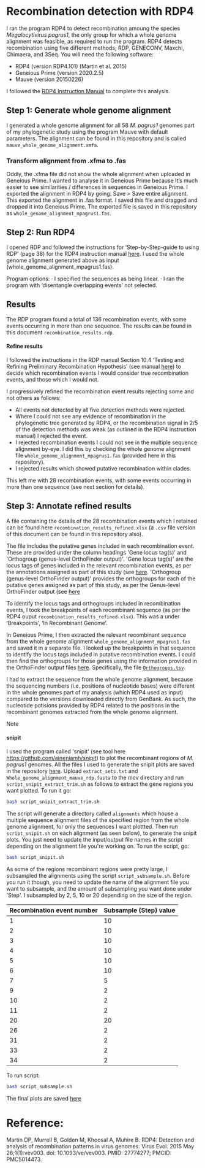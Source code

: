 
# Recombination detection with RDP4
I ran the program RDP4 to detect recombination amoung the species *Megalocytivirus pagrus1*, the only group for which a whole genome alignment was feasible, as required to run the program. RDP4 detects recombination using five different methods; RDP, GENECONV, Maxchi, Chimaera, and 3Seq. 
You will need the following software:
* RDP4 (version RDP4.101) (Martin et al. 2015)
* Geneious Prime (version 2020.2.5)
* Mauve (version 20150226)

I followed the [RDP4 Instruction Manual](https://web.cbio.uct.ac.za/~darren/RDP4Manual.pdf) to complete this analysis. 

## Step 1: Generate whole genome alignment
I generated a whole genome alignment for all 58 *M. pagrus1* genomes part of my phylogenetic study using the program Mauve with default parameters. The alignment can be found  in this repository and is called `mauve_whole_genome_alignment.xmfa`.

### Transform alignment from .xfma to .fas
Oddly, the .xfma file did not show the whole alignment when uploaded in Geneious Prime. I wanted to analyse it in Geneious Prime because It’s much easier to see similarities / differences in sequences in Geneious Prime. I exported the alignment in RDP4 by going: Save > Save entire alignment. This exported the alignment in .fas format. I saved this file and dragged and dropped it into Geneious Prime. The exported file is saved in this repository as `whole_genome_alignment_mpagrus1.fas`. 

## Step 2: Run RDP4
I opened RDP and followed the instructions for ‘Step-by-Step-guide to using RDP’ (page 38) for the RDP4 instruction manual [here](http://web.cbio.uct.ac.za/~darren/RDP5Manual.pdf). I used the whole genome alignment generated above as input (whole_genome_alignment_mpagrus1.fas). 

Program options:
· I specified the sequences as being linear.
· I ran the program with ‘disentangle overlapping events’ not selected.

## Results 
The RDP program found a total of 136 recombination events, with some events occurring in more than one sequence. The results can be found in this document `recombination_results.rdp`. 

#### Refine results
I followed the instructions in the RDP manual Section 10.4 ‘Testing and Refining Preliminary Recombination Hypothesis’ (see manual [here](http://web.cbio.uct.ac.za/~darren/RDP5Manual.pdf.)) to decide which recombination events I would consider true recombination events, and those which I would not. 

I progressively refined the recombination event results rejecting some and not others as follows:
* All events not detected by all five detection methods were rejected.
* Where I could not see any evidence of recombination in the phylogenetic tree generated by RDP4, or the recombination signal in 2/5 of the detection methods was weak (as outlined in the RDP4 instruction manual) I rejected the event.
* I rejected recombination events I could not see in the multiple sequence alignment by-eye. I did this by checking the whole genome alignment file `whole_genome_alignment_mpagrus1.fas` (provided here in this repository).
* I rejected results which showed putative recombination within clades. 

This left me with 28 recombination events, with some events occurring in more than one sequence (see next section for details). 

## Step 3: Annotate refined results
A file containing the details of the 28 recombination events which I retained can be found here `recombination_results_refined.xlsx` (a `.csv` file version of this document can be found in this repository also). 

The file includes the putative genes included in each recombination event. These are provided under the column headings 'Gene locus tag(s)' and 'Orthogroup (genus-level OrthoFinder output)'. 'Gene locus tag(s)' are the locus tags of genes included in the relevant recombination events, as per the annotations assigned as part of this study (see [here](https://github.com/PollyHannah/Phylogenomic-study/tree/main/proteome_2_species). 'Orthogroup (genus-level OrthoFinder output)' provides the orthogroups for each of the putative genes assigned as part of this study, as per the Genus-level OrthoFinder output (see [here](https://github.com/PollyHannah/Phylogenomic-study/tree/main/orthofinder_2_genus)

To identify the locus tags and orthogroups included in recombination events, I took the breakpoints of each recombinant sequence (as per the RDP4 ouput `recombination_results_refined.xlsx`). This was a under ‘Breakpoints’, ‘In Recombinant Genome’.

In Geneious Prime, I then extracted the relevant recombinant sequence from the whole genome alignment `whole_genome_alignment_mpagrus1.fas` and saved it in a separate file. I looked up the breakpoints in that sequence to identify the locus tags included in putative recombination events. I could then find the orthogroups for those genes using the information provided in the OrthoFinder output files [here](https://github.com/PollyHannah/Phylogenomic-study/tree/main/orthofinder_2_genus). Specifically, the file [`Orthogroups.tsv`](https://github.com/PollyHannah/Phylogenomic-study/blob/main/orthofinder_2_genus/Results_Feb13/Orthogroups/Orthogroups.tsv).

I had to extract the sequence from the whole genome alignment, because the sequencing numbers (i.e. positions of nucleotide bases) were different in the whole genomes part of my analysis (which RDP4 used as input) compared to the versions downloaded directly from GenBank. As such, the nucleotide potisions provided by RDP4 related to the positions in the recombinant genomes extracted from the whole genome alignment. 

>[!NOTE]
>#### snipit
> I used the program called 'snipit' (see tool here https://github.com/aineniamh/snipit) to plot the recombinant regions of *M. pagrus1* genomes. All the files I used to generate the snipit plots are saved in the repository [here](https://github.com/PollyHannah/Phylogenomic-study/blob/main/recombination/). Upload `extract_sets.txt` and `Whole_genome_alignment_mauve_rdp.fasta` to the mcv directory and run `script_snipit_extract_trim.sh` as follows to extract the gene regions you want plotted.
>To run it go:
>``` bash
>bash script_snipit_extract_trim.sh
>```
>The script will generate a directory called `alignments` which house a multiple sequence alignment files of the specified region from the whole genome alignment, for only the sequences I want plottted.
>Then run `script_snipit.sh` on each alignment (as seen below), to generate the snipit plots. You just need to update the input/output file names in the script depending on the alignment file you're working on.
>To run the script, go:
>```bash
>bash script_snipit.sh
>```
>As some of the regions recombinant regions were pretty large, I subsampled the alignments using the script `script_subsample.sh`. Before you run it though, you  need to update the name of the alignment file you want to subsample, and the amount of subsampling you want done under 'Step'. I subsampled by 2, 5, 10 or 20 depending on the size of the region.
>
>| Recombination event number | Subsample (Step) value |
>|----------------------------|------------------------|
>|1 | 10 |
>|2 | 10 |
>|3 | 10 |
>|4 | 10 |
>|5 | 10 |
>|6 | 10 |
>|7 | 5 |
>|9 | 2 |
>|10 | 2 |
>|11 | 2 |
>|20 | 20 |
>|26 | 2 |
>|31 | 2 |
>|33 | 2 |
>|34 | 2 |
>
>To run script:
>```bash
>bash script_subsample.sh
>```
>The final plots are saved [here](https://github.com/PollyHannah/Phylogenomic-study/blob/main/recombination/plots) 

# Reference:
Martin DP, Murrell B, Golden M, Khoosal A, Muhire B. RDP4: Detection and analysis of recombination patterns in virus genomes. Virus Evol. 2015 May 26;1(1):vev003. doi: 10.1093/ve/vev003. PMID: 27774277; PMCID: PMC5014473.

